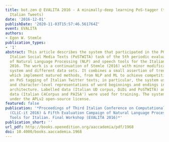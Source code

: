 ```yaml
---
title: bot.zen @ EVALITA 2016 - A minimally-deep learning PoS-tagger (trained for
  Italian Tweets)
date: '2016-12-01'
publishDate: '2020-11-03T15:57:46.561764Z'
event: EVALITA
authors:
- Egon W. Stemle
publication_types:
- '1'
abstract: This article describes the system that participated in the POS tagging for
  Italian Social Media Texts (PoSTWITA) task of the 5th periodic evaluation campaign
  of Natural Language Processing (NLP) and speech tools for the Italian language EVALITA
  2016. The work is a continuation of Stemle (2016) with minor modifications to the
  system and different data sets. It combines a small assertion of trending techniques,
  which implement matured methods, from NLP and ML to achieve competitive results
  on PoS tagging of Italian Twitter texts; in particular, the system uses word embeddings
  and character-level representations of word beginnings and endings in a LSTM RNN
  architecture. Labelled data (Italian UD corpus, DiDi and PoSTWITA) and unlabbelled
  data (Italian C4Corpus and PAISA') were used for training. The system is available
  under the APLv2 open-source license.
featured: false
publication: '*Proceedings of Third Italian Conference on Computational Linguistics
  (CLiC-it 2016) & Fifth Evaluation Campaign of Natural Language Processing and Speech
  Tools for Italian. Final Workshop (EVALITA 2016)*'
publication_short: ''
url_pdf: http://books.openedition.org/aaccademia/pdf/1968
doi: 10.4000/books.aaccademia.1968
---
```


